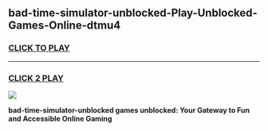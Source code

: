 
## bad-time-simulator-unblocked-Play-Unblocked-Games-Online-dtmu4
<h3>
<a href="https://premium76.site?title=bad-time-simulator-unblocked&ref=25A">CLICK TO PLAY</a></h3>
<hr>

<h3>
<a href="https://premium76.site?title=bad-time-simulator-unblocked&ref=25A">CLICK 2 PLAY</a>
  
</h3>

<a href="https://premium76.site?title=bad-time-simulator-unblocked&ref=25A"><img src="https://clearcache.store/games.png"></a>


**bad-time-simulator-unblocked games unblocked: Your Gateway to Fun and Accessible Online Gaming**
